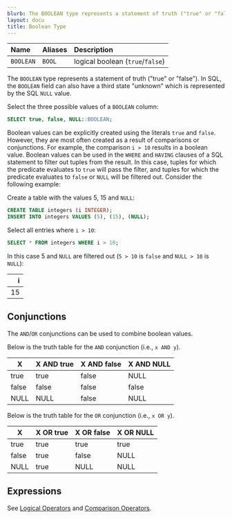 ```yaml
---
blurb: The BOOLEAN type represents a statement of truth ("true" or "false").
layout: docu
title: Boolean Type
---
```


<div class="narrow_table"></div>

| Name | Aliases | Description |
|:---|:---|:---|
| `BOOLEAN` | `BOOL` | logical boolean (`true`/`false`) |

The `BOOLEAN` type represents a statement of truth ("true" or "false"). In SQL, the `BOOLEAN` field can also have a third state "unknown" which is represented by the SQL `NULL` value.

Select the three possible values of a `BOOLEAN` column:

```sql
SELECT true, false, NULL::BOOLEAN;
```

Boolean values can be explicitly created using the literals `true` and `false`. However, they are most often created as a result of comparisons or conjunctions. For example, the comparison `i > 10` results in a boolean value. Boolean values can be used in the `WHERE` and `HAVING` clauses of a SQL statement to filter out tuples from the result. In this case, tuples for which the predicate evaluates to `true` will pass the filter, and tuples for which the predicate evaluates to `false` or `NULL` will be filtered out. Consider the following example:

Create a table with the values 5, 15 and `NULL`:

```sql
CREATE TABLE integers (i INTEGER);
INSERT INTO integers VALUES (5), (15), (NULL);
```

Select all entries where `i > 10`:

```sql
SELECT * FROM integers WHERE i > 10;
```

In this case 5 and `NULL` are filtered out (`5 > 10` is `false` and `NULL > 10` is `NULL`):

| i  |
|---:|
| 15 |

## Conjunctions

The `AND`/`OR` conjunctions can be used to combine boolean values.

Below is the truth table for the `AND` conjunction (i.e., `x AND y`).

<div class="narrow_table"></div>

|  X  | X AND true  | X AND false | X AND NULL  |
|-------|-------|-------|-------|
| true  | true  | false | NULL  |
| false | false | false | false |
| NULL  | NULL  | false | NULL  |

Below is the truth table for the `OR` conjunction (i.e., `x OR y`).

<div class="narrow_table"></div>

|  X   | X OR true | X OR false | X OR NULL |
|-------|------|-------|------|
| true  | true | true  | true |
| false | true | false | NULL |
| NULL  | true | NULL  | NULL |

## Expressions

See [Logical Operators](../expressions/logical_operators) and [Comparison Operators](../expressions/comparison_operators).